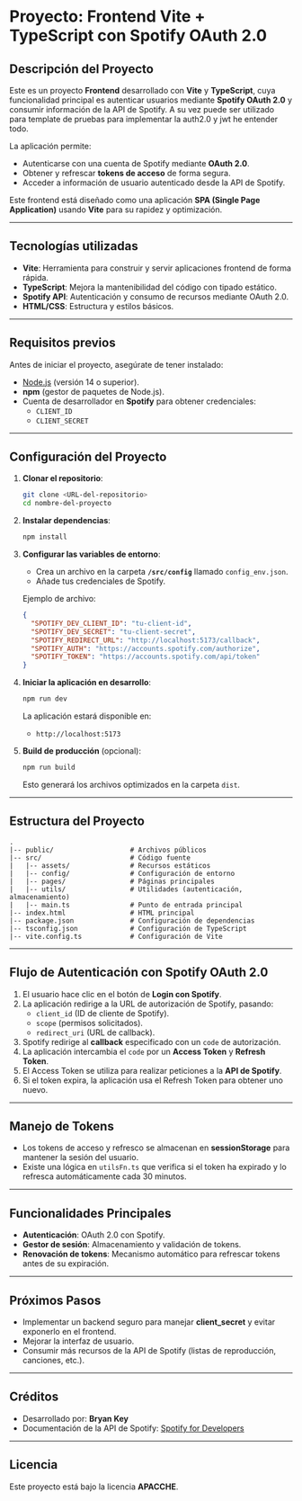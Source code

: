 # Proyecto: Frontend Vite + TypeScript con Spotify OAuth 2.0

## **Descripción del Proyecto**

Este es un proyecto **Frontend** desarrollado con **Vite** y **TypeScript**, cuya funcionalidad principal es autenticar usuarios mediante **Spotify OAuth 2.0** y consumir información de la API de Spotify. A su vez puede ser utilizado para template de pruebas para implementar la auth2.0 y jwt he entender todo.

La aplicación permite:

- Autenticarse con una cuenta de Spotify mediante **OAuth 2.0**.
- Obtener y refrescar **tokens de acceso** de forma segura.
- Acceder a información de usuario autenticado desde la API de Spotify.

Este frontend está diseñado como una aplicación **SPA (Single Page Application)** usando **Vite** para su rapidez y optimización.

---

## **Tecnologías utilizadas**

- **Vite**: Herramienta para construir y servir aplicaciones frontend de forma rápida.
- **TypeScript**: Mejora la mantenibilidad del código con tipado estático.
- **Spotify API**: Autenticación y consumo de recursos mediante OAuth 2.0.
- **HTML/CSS**: Estructura y estilos básicos.

---

## **Requisitos previos**

Antes de iniciar el proyecto, asegúrate de tener instalado:

- [Node.js](https://nodejs.org/) (versión 14 o superior).
- **npm** (gestor de paquetes de Node.js).
- Cuenta de desarrollador en **Spotify** para obtener credenciales:
  - `CLIENT_ID`
  - `CLIENT_SECRET`

---

## **Configuración del Proyecto**

1. **Clonar el repositorio**:

   ```bash
   git clone <URL-del-repositorio>
   cd nombre-del-proyecto
   ```

2. **Instalar dependencias**:

   ```bash
   npm install
   ```

3. **Configurar las variables de entorno**:

   - Crea un archivo en la carpeta **`/src/config`** llamado `config_env.json`.
   - Añade tus credenciales de Spotify.

   Ejemplo de archivo:

   ```json
   {
     "SPOTIFY_DEV_CLIENT_ID": "tu-client-id",
     "SPOTIFY_DEV_SECRET": "tu-client-secret",
     "SPOTIFY_REDIRECT_URL": "http://localhost:5173/callback",
     "SPOTIFY_AUTH": "https://accounts.spotify.com/authorize",
     "SPOTIFY_TOKEN": "https://accounts.spotify.com/api/token"
   }
   ```

4. **Iniciar la aplicación en desarrollo**:

   ```bash
   npm run dev
   ```

   La aplicación estará disponible en:

   - `http://localhost:5173`

5. **Build de producción** (opcional):
   ```bash
   npm run build
   ```
   Esto generará los archivos optimizados en la carpeta `dist`.

---

## **Estructura del Proyecto**

```
.
|-- public/                   # Archivos públicos
|-- src/                      # Código fuente
|   |-- assets/               # Recursos estáticos
|   |-- config/               # Configuración de entorno
|   |-- pages/                # Páginas principales
|   |-- utils/                # Utilidades (autenticación, almacenamiento)
|   |-- main.ts               # Punto de entrada principal
|-- index.html                # HTML principal
|-- package.json              # Configuración de dependencias
|-- tsconfig.json             # Configuración de TypeScript
|-- vite.config.ts            # Configuración de Vite
```

---

## **Flujo de Autenticación con Spotify OAuth 2.0**

1. El usuario hace clic en el botón de **Login con Spotify**.
2. La aplicación redirige a la URL de autorización de Spotify, pasando:
   - `client_id` (ID de cliente de Spotify).
   - `scope` (permisos solicitados).
   - `redirect_uri` (URL de callback).
3. Spotify redirige al **callback** especificado con un `code` de autorización.
4. La aplicación intercambia el `code` por un **Access Token** y **Refresh Token**.
5. El Access Token se utiliza para realizar peticiones a la **API de Spotify**.
6. Si el token expira, la aplicación usa el Refresh Token para obtener uno nuevo.

---

## **Manejo de Tokens**

- Los tokens de acceso y refresco se almacenan en **sessionStorage** para mantener la sesión del usuario.
- Existe una lógica en `utilsFn.ts` que verifica si el token ha expirado y lo refresca automáticamente cada 30 minutos.

---

## **Funcionalidades Principales**

- **Autenticación**: OAuth 2.0 con Spotify.
- **Gestor de sesión**: Almacenamiento y validación de tokens.
- **Renovación de tokens**: Mecanismo automático para refrescar tokens antes de su expiración.

---

## **Próximos Pasos**

- Implementar un backend seguro para manejar **client_secret** y evitar exponerlo en el frontend.
- Mejorar la interfaz de usuario.
- Consumir más recursos de la API de Spotify (listas de reproducción, canciones, etc.).

---

## **Créditos**

- Desarrollado por: **Bryan Key**
- Documentación de la API de Spotify: [Spotify for Developers](https://developer.spotify.com/)

---

## **Licencia**

Este proyecto está bajo la licencia **APACCHE**.
